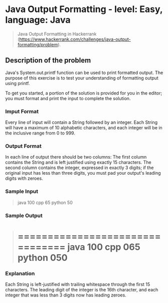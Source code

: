 # Java Output Formatting - level: Easy, language: Java
> Java Output Formatting in Hackerrank (https://www.hackerrank.com/challenges/java-output-formatting/problem).


## Description of the problem
Java's System.out.printf function can be used to print formatted output.
The purpose of this exercise is to test your understanding of formatting output using printf.

To get you started, a portion of the solution is provided for you in the editor; you must format and print the input to complete the solution.

### Imput Format
Every line of input will contain a String followed by an integer.
Each String will have a maximum of 10 alphabetic characters, and each integer will be in the inclusive range from 0 to 999.

### Output Format
In each line of output there should be two columns:
The first column contains the String and is left justified using exactly 15 characters.
The second column contains the integer, expressed in exactly 3 digits; if the original input has less than three digits, you must pad your output's leading digits with zeroes.

### Sample Input
> java 100
> cpp 65
> python 50

### Sample Output
> ================================
> java           100 
> cpp            065 
> python         050 
> ================================

### Explanation
Each String is left-justified with trailing whitespace through the first 15 characters.
The leading digit of the integer is the 16th character, and each integer that was less than 3 digits now has leading zeroes.